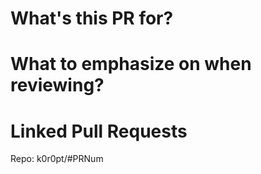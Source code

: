 # What's this PR for?


# What to emphasize on when reviewing?


# Linked Pull Requests
Repo: k0r0pt/<repo-name>#PRNum
